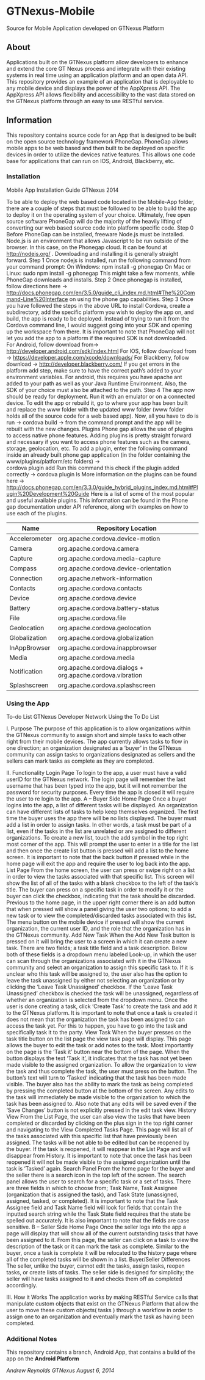 GTNexus-Mobile
==============

Source for Mobile Application developed on GTNexus Platform

## About

Applications built on the GTNexus platform allow developers
to enhance and extend the core GT Nexus process and integrate 
with their existing systems in real time using an application 
platform and an open data API. This repository provides an example
of an application that is deployable to any mobile device and 
displays the power of the AppXpress API. The AppXpress API allows
flexibility and accessibility to the vast data stored on the GTNexus
platform through an easy to use RESTful service. 

## Information

This repository contains source code for an App that is designed to
be built on the open source technology framework PhoneGap. PhoneGap allows
mobile apps to be web based and then built to be deployed on specific 
devices in order to utilize the devices native features. This allows one
code base for applications that can run on IOS, Android, Blackberry, etc.

### Installation

Mobile App Installation Guide
GTNexus 2014

To be able to deploy the web based code located in the Mobile-App folder, there are a couple of steps that must be followed to be able to build the app to deploy it on the operating system of your choice. Ultimately, free open source software PhoneGap will do the majority of the heavily lifting of converting our web based source code into platform specific code.
Step 0
	Before PhoneGap can be installed, freeware Node.js must be installed. Node.js is an environment that allows Javascript to be run outside of the browser. In this case, on the Phonegap cloud. It can be found at http://nodejs.org/ . Downloading and installing it is generally straight forward. 
Step 1
	Once nodejs is installed, run the following command from your command prompt: 
On Windows: npm install -g phonegap
On Mac or Linux: sudo npm install -g phonegap
This might take a few moments, while PhoneGap downloads and installs. 
Step 2
	Once phonegap is installed, follow directions here -> http://docs.phonegap.com/en/3.5.0/guide_cli_index.md.html#The%20Command-Line%20Interface on using the phone gap capabilities. 
Step 3
	Once you have followed the steps in the above URL to install Cordova, create a subdirectory, add the specific platform you wish to deploy the app on, and build, the app is ready to be deployed. Instead of trying to run it from the Cordova command line, I would suggest going into your SDK and opening up the workspace from there. It is important to note that PhoneGap will not let you add the app to a platform if the required SDK is not downloaded.  
	For Android, follow download from->  http://developer.android.com/sdk/index.html
	For IOS, follow download from ->	https://developer.apple.com/xcode/downloads/
	For Blackberry, follow download ->	http://developer.blackberry.com/
If you get errors in the platform add step, make sure to have the correct path’s added to your environment variables. For android, this requires you have apache ant added to your path as well as your Java Runtime Environment. Also, the SDK of your choice must also be attached to the path. 
Step 4
	The app now should be ready for deployment. Run it with an emulator or on a connected device. To edit the app or rebuild it, go to where your app has been built and replace the www folder with the updated www folder (www folder holds all of the source code for a web based app). Now, all you have to do is run -> cordova build -> from the command prompt and the app will be rebuilt with the new changes.
Plugins
	Phone gap allows the use of plugins to access native phone features. Adding plugins is pretty straight forward and necessary if you want to access phone features such as the camera, storage, geolocation, etc. To add a plugin, enter the following command inside an already built phone gap application (in the folder containing the www/plugins/platform/etc folders) ->	
cordova plugin add <repository-of-plugin>
Run this command this check if the plugin added correctly	->	cordova plugin ls 
More information on the plugins can be found here -> http://docs.phonegap.com/en/3.3.0/guide_hybrid_plugins_index.md.html#Plugin%20Development%20Guide
Here is a list of some of the most popular and useful available plugins. This information can be found in the Phone gap documentation under API reference, along with examples on how to use each of the plugins.

Name			|		Repository Location
--------------- |		-------------------
Accelerometer	|		org.apache.cordova.device-motion
Camera			|		org.apache.cordova.camera
Capture			|		org.apache.cordova.media-capture
Compass			|		org.apache.cordova.device-orientation
Connection		|		org.apache.network-information
Contacts		|		org.apache.cordova.contacts
Device			|		org.apache.cordova.device
Battery			|		org.apache.cordova.battery-status
File			|		org.apache.cordova.file
Geolocation		|		org.apache.cordova.geolocation
Globalization	|		org.apache.cordova.globalization
InAppBrowser	|		org.apache.cordova.inappbrowser
Media			|		org.apache.cordova.media
Notification	|		org.apache.cordova.dialogs 	+	org.apache.cordova.vibration
Splashscreen	|		org.apache.cordova.splashscreen


### Using the App

To-do List
GTNexus Developer Network
Using the To Do List

I. Purpose
	The purpose of this application is to allow organizations within the GTNexus community to assign short and simple tasks to each other right from their mobile devices. The app currently allows tasks to flow in one direction; an organization designated as a ‘buyer’ in the GTNexus community can assign tasks to organizations designated as sellers and the sellers can mark tasks as complete as they are completed.

II. Functionality
	Login Page
		To login to the app, a user must have a valid userID for the GTNexus network. The login page will remember the last username that has been typed into the app, but it will not remember the password for security purposes. Every time the app is closed it will require the user to re login to the app. 
	A – Buyer Side
		Home Page
		Once a buyer logins into the app, a list of different tasks will be displayed. An organization can have different lists of tasks to help keep themselves organized. The first time the buyer uses the app there will be no lists displayed. The buyer must add a list in order to assign tasks. In other words, a task must be part of a list, even if the tasks in the list are unrelated or are assigned to different organizations. To create a new list, touch the add symbol in the top right most corner of the app. This will prompt the user to enter in a title for the list and then once the create list button is pressed will add a list to the home screen. It is important to note that the back button if pressed while in the home page will exit the app and require the user to log back into the app. 
		List Page
		From the home screen, the user can press or swipe right on a list in order to view the tasks associated with that specific list. This screen will show the list of all of the tasks with a blank checkbox to the left of the task’s title. The buyer can press on a specific task in order to modify it or the buyer can click the checkbox, indicating that the task should be discarded. Previous to the home page, in the upper right corner there is an add button that when pressed will show a panel giving the user two options; to add a new task or to view the completed/discarded tasks associated with this list. The menu button on the mobile device if pressed will show the current organization, the current user ID, and the role that the organization has in the GTNexus community. 
		Add New Task
		When the Add New Task button is pressed on it will bring the user to a screen in which it can create a new task. There are two fields; a task title field and a task description. Below both of these fields is a dropdown menu labeled Look-up, in which the user can scan through the organizations associated with it in the GTNexus community and select an organization to assign this specific task to. If it is unclear who this task will be assigned to, the user also has the option to leave the task unassigned by either not selecting an organization or by clicking the ‘Leave Task Unassigned’ checkbox. If the ‘Leave Task Unassigned’ checkbox is checked the task will be unassigned, regardless of whether an organization is selected from the dropdown menu. Once the user is done creating a task, click ‘Create Task’ to create the task and add it to the GTNexus platform. It is important to note that once a task is created it does not mean that the organization the task has been assigned to can access the task yet. For this to happen, you have to go into the task and specifically task it to the party.
		View Task
		When the buyer presses on the task title button on the list page the view task page will display. This page allows the buyer to edit the task or add notes to the task. Most importantly on the page is the ‘Task it’ button near the bottom of the page. When the button displays the text ‘Task it’, it indicates that the task has not yet been made visible to the assigned organization. To allow the organization to view the task and thus complete the task, the user must press on the button. The button’s text will turn to ‘Tasked’ indicating that the task has been made visible. The buyer also has the ability to mark the task as being completed by pressing the completed button at the bottom of the screen. Any edits to the task will immediately be made visible to the organization to which the task has been assigned to. Also note that any edits will be saved even if the ‘Save Changes’ button is not explicitly pressed in the edit task view. 
		History View
		From the List Page, the user can also view the tasks that have been completed or discarded by clicking on the plus sign in the top right corner and navigating to the View Completed Tasks Page. This page will list all of the tasks associated with this specific list that have previously been assigned. The tasks will be not able to be edited but can be reopened by the buyer. If the task is reopened, it will reappear in the List Page and will disappear from History. It is important to note that once the task has been reopened it will not be made visible to the assigned organization until the task is ‘Tasked’ again.
		Search Panel
		From the home page for the buyer and the seller there is a search icon in the top left of the screen. The search panel allows the user to search for a specific task or a set of tasks. There are three fields in which to choose from; Task Name, Task Assignee (organization that is assigned the task), and Task State (unassigned, assigned, tasked, or completed). It is important to note that the Task Assignee field and Task Name field will look for fields that contain the inputted search string while the Task State field requires that the state be spelled out accurately. It is also important to note that the fields are case sensitive. 
	B – Seller Side
		Home Page
		Once the seller logs into the app a page will display that will show all of the current outstanding tasks that have been assigned to it. From this page, the seller can click on a task to view the description of the task or it can mark the task as complete. Similar to the buyer, once a task is complete it will be relocated to the history page where all of the completed tasks will be shown in a list. 
		Buyer/Seller Differences
		The seller, unlike the buyer, cannot edit the tasks, assign tasks, reopen tasks, or create lists of tasks. The seller side is designed for simplicity; the seller will have tasks assigned to it and checks them off as completed accordingly.   	
	
III. How it Works
	The application works by making RESTful Service calls that manipulate custom objects that exist on the GTNexus Platform that allow the user to move these custom objects( tasks ) through a workflow in order to assign one to an organization and eventually mark the task as having been completed. 


### Additional Notes

This repository contains a branch, Android App, that contains a build
of the app on the **Android Platform**

*Andrew Reynolds*
*GTNexus*
*August 6, 2014*
 

